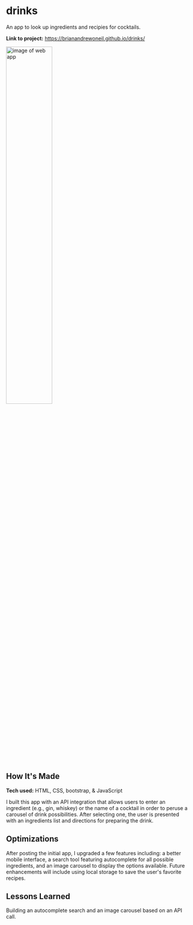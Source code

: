 # drinks

An app to look up ingredients and recipies for cocktails.

**Link to project:** https://brianandrewoneil.github.io/drinks/

<img alt="image of web app" src="https://brianandrewoneil.github.io/drinks/img/drinks.png" width=50%>

## How It's Made

**Tech used:** HTML, CSS, bootstrap, & JavaScript

I built this app with an API integration that allows users to enter an ingredient (e.g., gin, whiskey) or the name of a cocktail in order to peruse a carousel of drink possibilities. After selecting one, the user is presented with an ingredients list and directions for preparing the drink.

## Optimizations
After posting the initial app, I upgraded a few features including: a better mobile interface, a search tool featuring autocomplete for all possible ingredients, and an image carousel to display the options available. Future enhancements will include using local storage to save the user's favorite recipes.

## Lessons Learned
Building an autocomplete search and an image carousel based on an API call.
